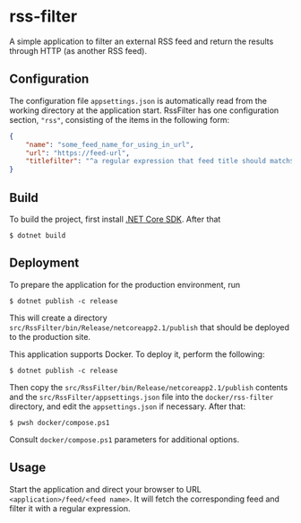 rss-filter
==========

A simple application to filter an external RSS feed and return the results
through HTTP (as another RSS feed).

Configuration
-------------

The configuration file `appsettings.json` is automatically read from the
working directory at the application start. RssFilter has one configuration
section, `"rss"`, consisting of the items in the following form:

```json
{
    "name": "some_feed_name_for_using_in_url",
    "url": "https://feed-url",
    "titlefilter": "^a regular expression that feed title should match$"
}
```

Build
-----

To build the project, first install [.NET Core SDK][net-core]. After that

```console
$ dotnet build
```

Deployment
----------

To prepare the application for the production environment, run

```console
$ dotnet publish -c release
```

This will create a directory `src/RssFilter/bin/Release/netcoreapp2.1/publish`
that should be deployed to the production site.

This application supports Docker. To deploy it, perform the following:

```console
$ dotnet publish -c release
```

Then copy the `src/RssFilter/bin/Release/netcoreapp2.1/publish` contents and
the `src/RssFilter/appsettings.json` file into the `docker/rss-filter`
directory, and edit the `appsettings.json` if necessary. After that:

```console
$ pwsh docker/compose.ps1
```

Consult `docker/compose.ps1` parameters for additional options.

Usage
-----

Start the application and direct your browser to URL
`<application>/feed/<feed name>`. It will fetch the corresponding feed and
filter it with a regular expression.

[net-core]: https://www.microsoft.com/net/download
